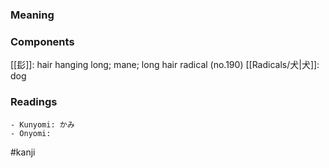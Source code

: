### Meaning



### Components

[[髟]]: hair hanging long; mane; long hair radical (no.190) [[Radicals/犬|犬]]: dog

### Readings

```
- Kunyomi: かみ
- Onyomi: 
```

#kanji